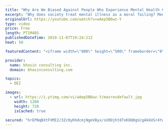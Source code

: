 ```yaml
---
title: "Why Are We Biased Against People Who Experience Mental Health Challenges?"
excerpt: "Why does society treat mental illness as a moral failing? Mental health expert Komal Bhasin discusses the unique bias society attaches to individuals experiencing mental health challenges.  - - - - -   bhasin consulting inc. (bci) is a world-renowned full-service equity, diversity and inclusion consulting"
originalUrl: https://youtube.com/watch?v=wAep5B6wz-Y
type: video
price: Free
length: PT1M48S
publishedDateTime: 2019-11-07T19:24:21Z
heat: 50

featuredContent: "<iframe width=\"800\" height=\"500\" frameborder=\"0\" src=\"https://www.youtube.com/embed/wAep5B6wz-Y\" allow=\"accelerometer; autoplay; encrypted-media; gyroscope; picture-in-picture\" allowfullscreen></iframe>"

provider:
  name: bhasin consulting inc.
  domain: bhasinconsulting.com

topics:
  - DEI

images:
  - url: https://i.ytimg.com/vi/wAep5B6wz-Y/maxresdefault.jpg
    width: 1280
    height: 720
    isCached: true

secured: "hrEPNqBXtFVMI2/3Zc0yKhdcmjNgeVByx/sU9Djht8ToK8Q0gU/gAkkUSr4YwZjIbZlJBmbb0sdaBjMINpT1VKWb/4BQnShGu7ubB4mFVJ+BRAjXFTAlpes7FO0XoDFC2MoR4ny0/8Cw9K4DjGHer+HW2n8L1PR+fCCbESffxN7bnQsV8F1HKNXY7h3mhXDWlcQGQu+hGeoPmJeK8Rkz8j5pKeNhZpqVOSeHMOWm3xf/UugXFTDcZv1KN+cn2PKsGI4X6ucFoLtj77nVr6hnIXSuAuYqqKvuq+1utm2TllhzQGwj8UPpXY3d1moRdtxz5ypKbRLpf9pAtbx09tmCEzQx//HLfkgQ/Hud9YWyYlaOy4q4ZhvAwYKmH1fKYE/wf++ULHtAtR8XvShSA2fl7w==;bmn6+jcYeIUEuCvjVv4N8A=="
---
```


